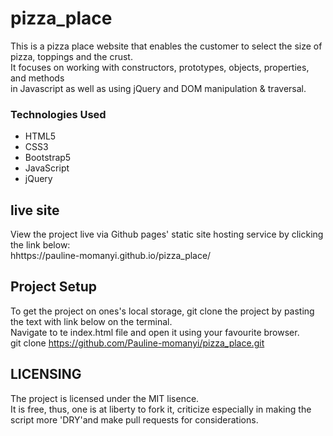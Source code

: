 # pizza_place
This is a pizza place website that enables the customer to select the size of pizza, toppings and the crust.<br> It focuses on working with constructors, prototypes, objects, properties, and methods <br>in Javascript as well as using jQuery and DOM manipulation & traversal.
### Technologies Used
<ul>
  <li>HTML5</li>
  <li>CSS3</li>
  <li>Bootstrap5</li>
  <li>JavaScript</li>
  <li>jQuery</li>
 </ul>

## live site
View the project live via Github pages' static site hosting service by clicking the link below:<br>
hhttps://pauline-momanyi.github.io/pizza_place/

## Project Setup
To get the project on ones's local storage, git clone the project by pasting the text with link below on the terminal. <br>Navigate to te index.html file and open it using your favourite browser.<br>
git clone https://github.com/Pauline-momanyi/pizza_place.git

## LICENSING
The project is licensed under the MIT lisence. <br>It is free, thus, one is at liberty to fork it, criticize especially in making the script more 'DRY'and make pull requests for considerations.
